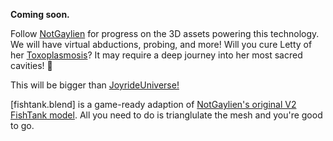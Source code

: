 **Coming soon.**

Follow [NotGaylien](https://github.com/NotGaylien) for progress on the 3D assets powering this technology. We will have virtual abductions, probing, and more! Will you cure Letty of her [Toxoplasmosis](https://en.wikipedia.org/wiki/Toxoplasmosis)? It may require a deep journey into her most sacred cavities! 👀

This will be bigger than [JoyrideUniverse!](https://joyrideuniverse.com/)

[fishtank.blend] is a game-ready adaption of [NotGaylien's original V2 FishTank model](https://github.com/NotGaylien). All you need to do is trianglulate the mesh and you're good to go.
